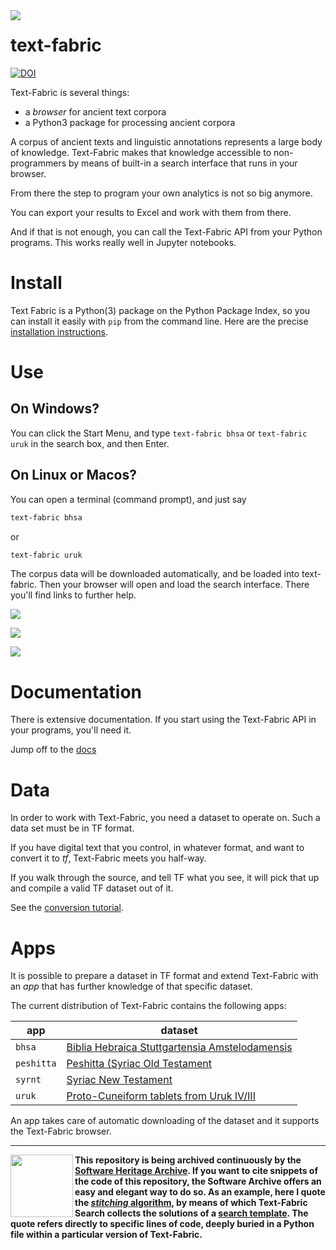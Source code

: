 <img src="/docs/images/tf-small.png" align="left"/>

# text-fabric

[![DOI](https://zenodo.org/badge/DOI/10.5281/zenodo.1008899.svg)](https://doi.org/10.5281/zenodo.592193)

Text-Fabric is several things:

* a *browser* for ancient text corpora
* a Python3 package for processing ancient corpora

A corpus of ancient texts and linguistic annotations represents a large body of knowledge.
Text-Fabric makes that knowledge accessible to non-programmers by means of 
built-in a search interface that runs in your browser.

From there the step to program your own analytics is not so big anymore.

You can export your results to Excel and work with them from there.

And if that is not enough,
you can call the Text-Fabric API from your Python programs.
This works really well in Jupyter notebooks.
 
# Install

Text Fabric is a Python(3) package on the Python Package Index, so you can install it easily with `pip` from
the command line. Here are the precise
[installation instructions](https://annotation.github.io/text-fabric/).

# Use

## On Windows?

You can click the Start Menu, and type `text-fabric bhsa` or `text-fabric uruk`
in the search box, and then Enter.

## On Linux or Macos?
You can open a terminal (command prompt), and just say

```sh
text-fabric bhsa
```

or 

```sh
text-fabric uruk
```

The corpus data will be downloaded automatically,
and be loaded into text-fabric.
Then your browser will open and load the search interface.
There you'll find links to further help.

<p>
<img src="/docs/images/uruk-app.png"/>
</p>

<p>
<img src="/docs/images/bhsa-app.png"/>
</p>

<p>
<img src="/docs/images/quran-app.png"/>
</p>

# Documentation

There is extensive documentation.
If you start using the Text-Fabric API in your programs, you'll need it.

Jump off to the [docs](https://annotation.github.io/text-fabric/)

# Data

In order to work with Text-Fabric, you need a dataset to operate on.
Such a data set must be in TF format.

If you have digital text that you control, in whatever format, and want to
convert it to *tf*,
Text-Fabric meets you half-way.

If you walk through the source, and tell TF what you see, it will pick that
up and compile a valid TF dataset out of it.

See the [conversion tutorial](https://nbviewer.jupyter.org/github/annotation/tutorials/blob/master/text-fabric/convert.ipynb).

# Apps

It is possible to prepare a dataset in TF format and extend Text-Fabric with an *app*
that has further knowledge of that specific dataset.

The current distribution of Text-Fabric contains the following apps:

app | dataset
--- | ---
`bhsa` | [Biblia Hebraica Stuttgartensia Amstelodamensis](https://github.com/etcbc/bhsa)
`peshitta` | [Peshitta (Syriac Old Testament](https://github.com/etcbc/peshitta)
`syrnt` | [Syriac New Testament](https://github.com/etcbc/syrnt)
`uruk` | [Proto-Cuneiform tablets from Uruk IV/III](https://github.com/nino-cunei/uruk)

An app takes care of automatic downloading of the dataset and it supports the Text-Fabric browser.

---

<a target="_blank" href="https://archive.softwareheritage.org/browse/origin/https://github.com/annotation/text-fabric/directory/"><img src="/docs/images/swh-logo-archive.png" width="100" align="left"/></a>

**This repository is being archived continuously by the 
[Software Heritage Archive](https://archive.softwareheritage.org).
If you want to cite snippets of the code of this repository, the Software Archive
offers an easy and elegant way to do so.
As an example, here I quote the 
[*stitching* algorithm](https://archive.softwareheritage.org/swh:1:cnt:6169c074089ddc8a0e048cb67e1fec57857ef54d;lines=3224-3270/),
by means of which Text-Fabric Search collects the solutions of a
[search template](https://annotation.github.io/text-fabric/Use/Search/).
The quote refers directly to specific lines of code, deeply buried in
a Python file within a particular version of Text-Fabric.**
